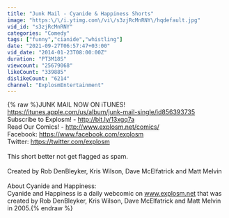 ```yaml
---
title: "Junk Mail - Cyanide & Happiness Shorts"
image: "https:\/\/i.ytimg.com\/vi\/s3zjRcMnRNY\/hqdefault.jpg"
vid_id: "s3zjRcMnRNY"
categories: "Comedy"
tags: ["funny","cianide","whistling"]
date: "2021-09-27T06:57:47+03:00"
vid_date: "2014-01-23T08:00:00Z"
duration: "PT3M18S"
viewcount: "25679068"
likeCount: "339885"
dislikeCount: "6214"
channel: "ExplosmEntertainment"
---
```

{% raw %}JUNK MAIL NOW ON iTUNES! <a rel="nofollow" target="blank" href="https://itunes.apple.com/us/album/junk-mail-single/id856393735">https://itunes.apple.com/us/album/junk-mail-single/id856393735</a><br />Subscribe to Explosm! - <a rel="nofollow" target="blank" href="http://bit.ly/13xgq7a">http://bit.ly/13xgq7a</a><br />Read Our Comics! - <a rel="nofollow" target="blank" href="http://www.explosm.net/comics/">http://www.explosm.net/comics/</a><br />Facebook: <a rel="nofollow" target="blank" href="https://www.facebook.com/explosm">https://www.facebook.com/explosm</a><br />Twitter: <a rel="nofollow" target="blank" href="https://twitter.com/explosm">https://twitter.com/explosm</a><br /><br />This short better not get flagged as spam.<br /><br />Created by Rob DenBleyker, Kris Wilson, Dave McElfatrick and Matt Melvin<br /><br />About Cyanide and Happiness:<br />Cyanide and Happiness is a daily webcomic on www.explosm.net that was created by Rob DenBleyker, Kris Wilson, Dave McElfatrick and Matt Melvin in 2005.{% endraw %}
